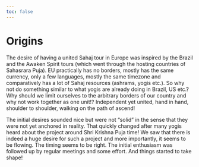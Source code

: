 ```yaml
---
toc: false
---
```


# Origins

The desire of having a united Sahaj tour in Europe was inspired by
the Brazil and the Awaken Spirit tours (which went through the hosting
countries of Sahasrara Puja). EU practically has no borders, mostly
has the same currency, only a few languages, mostly the same timezone
and comparatively has a lot of Sahaj resources (ashrams, yogis etc.).
So why not do something similar to what yogis are already doing in Brazil, US etc.?
Why should we limit ourselves to the arbitrary borders of our country and
why not work together as one unit!? Independent yet united, hand in hand,
shoulder to shoulder, walking on the path of ascend!

The initial desires sounded nice but were not “solid” in the sense that they were
not yet anchored in reality. That quickly changed after many yogis heard about
the project around Shri Krishna Puja time! We saw that there is indeed a huge desire
for such a project and more importantly, it seems to be flowing.
The timing seems to be right. The initial enthusiasm was followed up by regular
meetings and some effort. And things started to take shape!
